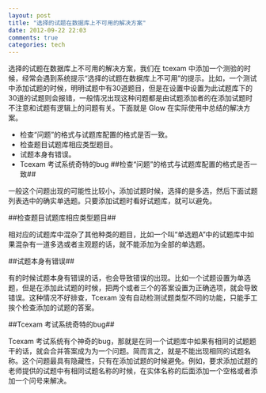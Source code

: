 ```yaml
---
layout: post
title: "选择的试题在数据库上不可用的解决方案"
date: 2012-09-22 22:03
comments: true
categories: tech
---
```

选择的试题在数据库上不可用的解决方案，我们在 tcexam 中添加一个测验的时候，经常会遇到系统提示“选择的试题在数据库上不可用”的提示。比如，一个测试中添加试题的时候，明明试题中有30道题目，但是在设置中设置为此试题库下的30道的试题则会报错，一般情况出现这种问题都是由试题添加者的在添加试题时不注意和试题有逻辑上的问题有关。下面就是 Glow 在实际使用中总结的解决方案。

* 检查“问题”的格式与试题库配置的格式是否一致。
* 检查题目试题库相应类型题目。
* 试题本身有错误。
* Tcexam 考试系统奇特的bug
##检查“问题”的格式与试题库配置的格式是否一致##

一般这个问题出现的可能性比较小，添加试题时候，选择的是多选，然后下面试题列表选中的确实单选题。只要添加试题时看好试题库，就可以避免。

##检查题目试题库相应类型题目##

相对应的试题库中混杂了其他种类的题目，比如一个叫“单选题A”中的试题库中如果混杂有一道多选或者主观题的话，就不能添加为全部的单选题。

##试题本身有错误##

有的时候试题本身有错误的话，也会导致错误的出现。比如一个试题设置为单选题，但是在添加此试题的时候，把两个或者三个的答案设置为正确选项，就会导致错误。这种情况不好排查，Tcexam 没有自动检测试题类型不同的功能，只能手工挨个检查添加的试题的答案。

##Tcexam 考试系统奇特的bug##

Tcexam 考试系统有个神奇的bug，那就是在同一个试题库中如果有相同的试题题干的话，就会合并答案成为为一个问题。简而言之，就是不能出现相同的试题名称。这个问题最具有隐藏性，只有在添加试题的时候避免。例如，要求添加试题的老师提供的试题中有相同试题名称的时候，在实体名称的后面添加一个空格或者添加一个问号来解决。

